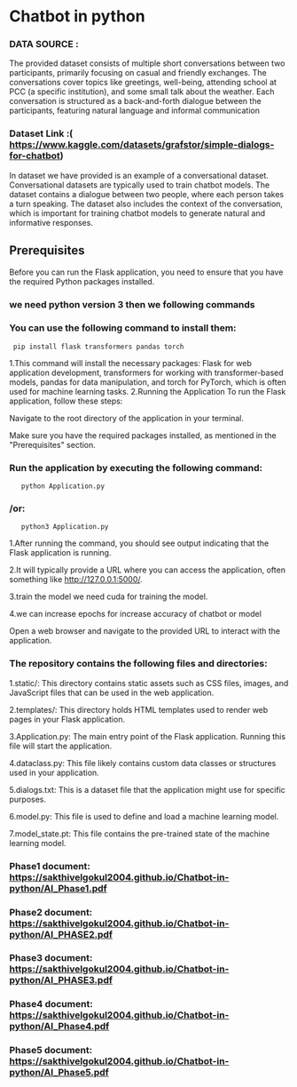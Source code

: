 # Chatbot in python 

### DATA SOURCE : 
The provided dataset consists of multiple short conversations between two participants, primarily focusing on casual and friendly exchanges. The conversations cover topics like greetings, well-being, attending school at PCC (a specific institution), and some small talk about the weather. Each conversation is structured as a back-and-forth dialogue between the participants, featuring natural language and informal communication

### Dataset Link :( https://www.kaggle.com/datasets/grafstor/simple-dialogs-for-chatbot)

In dataset we have provided is an example of a conversational dataset. Conversational datasets are typically used to train chatbot models. The dataset contains a dialogue between two people, where each person takes a turn speaking. The dataset also includes the context of the conversation, which is important for training chatbot models to generate natural and informative responses.



## Prerequisites
Before you can run the Flask application, you need to ensure that you have the required Python packages installed. 

### we need python version 3 then we following commands
### You can use the following command to install them:
     pip install flask transformers pandas torch
1.This command will install the necessary packages: Flask for web application development, transformers for working with transformer-based models, pandas for data manipulation, and torch for PyTorch, which is often used for machine learning tasks.
2.Running the Application
To run the Flask application, follow these steps:

Navigate to the root directory of the application in your terminal.

Make sure you have the required packages installed, as mentioned in the "Prerequisites" section.

### Run the application by executing the following command:
       python Application.py
### /or:
       python3 Application.py
  
1.After running the command, you should see output indicating that the Flask application is running.

2.It will typically provide a URL where you can access the application, often something like http://127.0.0.1:5000/.

3.train the model we need cuda for training the model.

4.we can increase epochs for increase accuracy of chatbot or model 

Open a web browser and navigate to the provided URL to interact with the application.

### The repository contains the following files and directories:

1.static/: This directory contains static assets such as CSS files, images, and JavaScript files that can be used in the web application.

2.templates/: This directory holds HTML templates used to render web pages in your Flask application.

3.Application.py: The main entry point of the Flask application. Running this file will start the application.

4.dataclass.py: This file likely contains custom data classes or structures used in your application.

5.dialogs.txt: This is a dataset file that the application might use for specific purposes.

6.model.py: This file is used to define and load a machine learning model.

7.model_state.pt: This file contains the pre-trained state of the machine learning model.

### Phase1 document: https://sakthivelgokul2004.github.io/Chatbot-in-python/AI_Phase1.pdf

### Phase2 document: https://sakthivelgokul2004.github.io/Chatbot-in-python/AI_PHASE2.pdf

### Phase3 document: https://sakthivelgokul2004.github.io/Chatbot-in-python/AI_PHASE3.pdf

### Phase4 document: https://sakthivelgokul2004.github.io/Chatbot-in-python/AI_Phase4.pdf

### Phase5 document: https://sakthivelgokul2004.github.io/Chatbot-in-python/AI_Phase5.pdf

